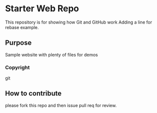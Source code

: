 # Starter Web Repo

This repository is for showing how Git and GitHub work
Adding a line for rebase example.

## Purpose

Sample website with plenty of files for demos

### Copyright

git

## How to contribute
please fork this repo and then issue pull req for review.